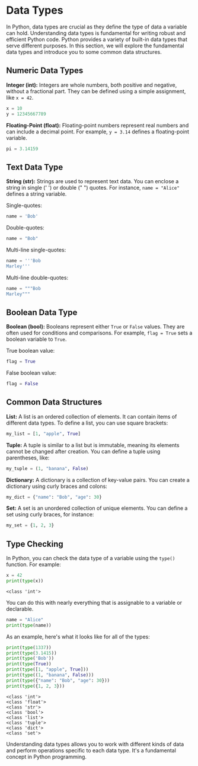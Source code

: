 # Data Types

In Python, data types are crucial as they define the type of data a variable can hold. Understanding data types is fundamental for writing robust and efficient Python code. Python provides a variety of built-in data types that serve different purposes. In this section, we will explore the fundamental data types and introduce you to some common data structures.

## Numeric Data Types

**Integer (int):** Integers are whole numbers, both positive and negative, without a fractional part. They can be defined using a simple assignment, like `x = 42`.


```python
x = 10
y = 12345667789
```

**Floating-Point (float):** Floating-point numbers represent real numbers and can include a decimal point. For example, `y = 3.14` defines a floating-point variable.


```python
pi = 3.14159
```

## Text Data Type

**String (str):** Strings are used to represent text data. You can enclose a string in single (' ') or double (" ") quotes. For instance, `name = "Alice"` defines a string variable.

Single-quotes:


```python
name = 'Bob'
```

Double-quotes:


```python
name = "Bob"
```

Multi-line single-quotes:


```python
name = '''Bob
Marley'''
```

Multi-line double-quotes:


```python
name = """Bob
Marley"""
```

## Boolean Data Type

**Boolean (bool):** Booleans represent either `True` or `False` values. They are often used for conditions and comparisons. For example, `flag = True` sets a boolean variable to `True`.

True boolean value:


```python
flag = True
```

False boolean value:


```python
flag = False
```

## Common Data Structures

**List:** A list is an ordered collection of elements. It can contain items of different data types. To define a list, you can use square brackets:


```python
my_list = [1, "apple", True]
```

**Tuple:** A tuple is similar to a list but is immutable, meaning its elements cannot be changed after creation. You can define a tuple using parentheses, like:


```python
my_tuple = (1, "banana", False)
```

**Dictionary:** A dictionary is a collection of key-value pairs. You can create a dictionary using curly braces and colons:


```python
my_dict = {"name": "Bob", "age": 30}
```

**Set:** A set is an unordered collection of unique elements. You can define a set using curly braces, for instance:


```python
my_set = {1, 2, 3}
```

## Type Checking

In Python, you can check the data type of a variable using the `type()` function. For example:


```python
x = 42
print(type(x))
```

    <class 'int'>
    

You can do this with nearly everything that is assignable to a variable or declarable.


```python
name = "Alice"
print(type(name))
```

As an example, here's what it looks like for all of the types:


```python
print(type(1337))
print(type(3.1415))
print(type('Bob'))
print(type(True))
print(type([1, "apple", True]))
print(type((1, "banana", False)))
print(type({"name": "Bob", "age": 30}))
print(type({1, 2, 3}))
```

    <class 'int'>
    <class 'float'>
    <class 'str'>
    <class 'bool'>
    <class 'list'>
    <class 'tuple'>
    <class 'dict'>
    <class 'set'>
    

Understanding data types allows you to work with different kinds of data and perform operations specific to each data type. It's a fundamental concept in Python programming.

